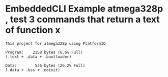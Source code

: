 # EmbeddedCLI Example atmega328p , test 3 commands that return a text of function x 

```
This project for atmega328p using PlatformIO 

Program:    2158 bytes (6.6% Full)
(.text + .data + .bootloader)

Data:        536 bytes (26.2% Full)
(.data + .bss + .noinit)

```

